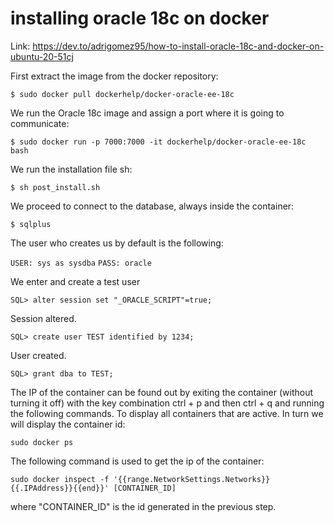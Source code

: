  # installing oracle 18c on docker  
 
Link: https://dev.to/adrigomez95/how-to-install-oracle-18c-and-docker-on-ubuntu-20-51cj
 
First extract the image from the docker repository:

```$ sudo docker pull dockerhelp/docker-oracle-ee-18c```

We run the Oracle 18c image and assign a port where it is going to communicate:

```$ sudo docker run -p 7000:7000 -it dockerhelp/docker-oracle-ee-18c bash```

We run the installation file sh:

```$ sh post_install.sh```

We proceed to connect to the database, always inside the container:

```$ sqlplus```

The user who creates us by default is the following:

```USER: sys as sysdba```
```PASS: oracle```

We enter and create a test user

```SQL> alter session set "_ORACLE_SCRIPT"=true;```

Session altered.

```SQL> create user TEST identified by 1234;```

User created.

```SQL> grant dba to TEST;```

The IP of the container can be found out by exiting the container (without turning it
off) with 
the key combination ctrl + p and then ctrl + q and running the following commands.
To display all containers that are active. In turn we will display the container id:

```sudo docker ps```

The following command is used to get the ip of the container:

```sudo docker inspect -f '{{range.NetworkSettings.Networks}}{{.IPAddress}}{{end}}' [CONTAINER_ID]```

where "CONTAINER_ID" is the id generated in the previous step.
